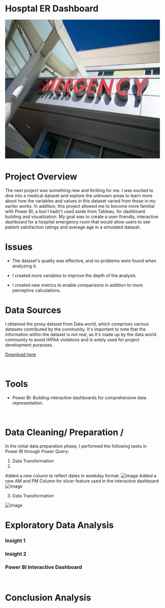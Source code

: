 # Hosptal ER Dashboard

<img src="https://github.com/EddyBoror/Hospital-Emergency-Room/blob/Analysis-Projects/Hospital_ER.webp" width="1700" height="450" />


# Project Overview

The next project was something new and thrilling for me. I was excited to dive into a medical dataset and explore the unknown areas to learn more about how the variables and values in this dataset varied from those in my earlier works. In addition, this project allowed me to become more familiar with Power BI, a tool I hadn't used aside from Tableau, for dashboard building and visualization. My goal was to create a user-friendly, interactive dashboard for a hospital emergency room that would allow users to see patient satisfaction ratings and average age in a simulated dataset.

<be>

# Issues

- The dataset's quality was effective, and no problems were found when analyzing it.

- I created more variables to improve the depth of the analysis.

- I created new metrics to enable comparisons in addition to more perceptive calculations.


# Data Sources
I obtained the proxy dataset from Data.world, which comprises various datasets contributed by the community. It's important to note that the information within the dataset is not real, as it's made up by the data world community to avoid HIPAA violations and is solely used for project development purposes.

[Download here](https://data.world/markbradbourne/rwfd-real-world-fake-data/workspace/file?filename=Hospital+ER.csv)

<br>

# Tools

- Power BI: Building interactive dashboards for comprehensive data representation.

<br>

# Data Cleaning/ Preparation /

In the initial data preparation phase, I performed the following tasks in Power BI through Power Query:

1. Data Transformation
2. 
Added a new column to reflect dates in weekday format:
<img width="526" alt="image" src="https://github.com/EddyBoror/Hospital-Emergency-Room/assets/61037075/342defc0-2dff-4af6-9347-6a25554f8a45">
Added a new AM and PM Column for slicer feature used in the interactive dashboard
<img width="128" alt="image" src="https://github.com/EddyBoror/Hospital-Emergency-Room/assets/61037075/03ea51d3-4ce3-4abc-a98a-194bbeb9ef3a">


3. Data Transformation

<img width="128" alt="image" src="https://github.com/EddyBoror/Hospital-Emergency-Room/assets/61037075/37ef76da-f559-4f39-9ae3-01ff97746e14">


<br>

# Exploratory Data Analysis

### Insight 1



### Insight 2



### Power BI Interactive Dashboard



<br>


# Conclusion Analysis

